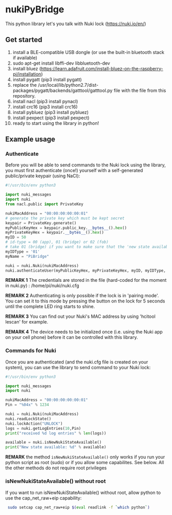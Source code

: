 # nukiPyBridge

This python library let's you talk with Nuki lock (https://nuki.io/en/)

## Get started
1. install a BLE-compatible USB dongle (or use the built-in bluetooth stack if available)
2. sudo apt-get install libffi-dev libbluetooth-dev
3. install bluez (https://learn.adafruit.com/install-bluez-on-the-raspberry-pi/installation)
4. install pygatt (pip3 install pygatt)
5. replace the /usr/local/lib/python2.7/dist-packages/pygatt/backends/gatttool/gatttool.py file with the file from this repository.
6. install nacl (pip3 install pynacl)
7. install crc16 (pip3 install crc16)
8. install pybluez (pip3 install pybluez)
9. install pexpect (pip3 install pexpect)
10. ready to start using the library in python!

## Example usage
### Authenticate
Before you will be able to send commands to the Nuki lock using the library, you must first authenticate (once!) yourself with a self-generated public/private keypair (using NaCl):
```python
#!/usr/bin/env python3

import nuki_messages
import nuki
from nacl.public import PrivateKey

nukiMacAddress = "00:00:00:00:00:01"
# generate the private key which must be kept secret
keypair = PrivateKey.generate()
myPublicKeyHex = keypair.public_key.__bytes__().hex()
myPrivateKeyHex = keypair.__bytes__().hex()
myID = 50
# id-type = 00 (app), 01 (bridge) or 02 (fob)
# take 01 (bridge) if you want to make sure that the 'new state available'-flag is cleared on the Nuki if you read it out the state using this library
myIDType = '01'
myName = "PiBridge"

nuki = nuki.Nuki(nukiMacAddress)
nuki.authenticateUser(myPublicKeyHex, myPrivateKeyHex, myID, myIDType, myName)
```

**REMARK 1** The credentials are stored in the file (hard-coded for the moment in nuki.py) : /home/pi/nuki/nuki.cfg

**REMARK 2** Authenticating is only possible if the lock is in 'pairing mode'. You can set it to this mode by pressing the button on the lock for 5 seconds until the complete LED ring starts to shine.

**REMARK 3** You can find out your Nuki's MAC address by using 'hcitool lescan' for example.

**REMARK 4** The device needs to be initialized once (i.e. using the Nuki app on your cell phone) before it can be controlled with this library.

### Commands for Nuki
Once you are authenticated (and the nuki.cfg file is created on your system), you can use the library to send command to your Nuki lock:
```python
#!/usr/bin/env python3

import nuki_messages
import nuki

nukiMacAddress = "00:00:00:00:00:01"
Pin = "%04x" % 1234

nuki = nuki.Nuki(nukiMacAddress)
nuki.readLockState()
nuki.lockAction("UNLOCK")
logs = nuki.getLogEntries(10,Pin)
print("received %d log entries" % len(logs))

available = nuki.isNewNukiStateAvailable()
print("New state available: %d" % available)
```
**REMARK** the method ```isNewNukiStateAvailable()``` only works if you run your python script as root (sudo) or if you allow some capabilites. See below. All the other methods do not require root privileges

### isNewNukiStateAvailable() without root
If you want to run isNewNukiStateAvailable() without root, allow python to use the cap_net_raw+eip capability:
```bash
 sudo setcap cap_net_raw+eip $(eval readlink -f `which python`)
 ```
